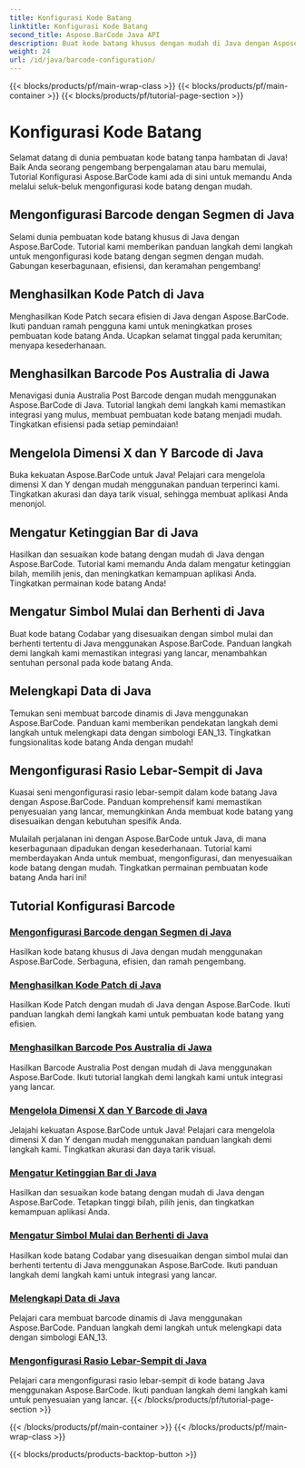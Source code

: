 ```yaml
---
title: Konfigurasi Kode Batang
linktitle: Konfigurasi Kode Batang
second_title: Aspose.BarCode Java API
description: Buat kode batang khusus dengan mudah di Java dengan Aspose.BarCode. Tingkatkan efisiensi dan keramahan pengembang dengan tutorial serbaguna kami.
weight: 24
url: /id/java/barcode-configuration/
---
```


{{< blocks/products/pf/main-wrap-class >}}
{{< blocks/products/pf/main-container >}}
{{< blocks/products/pf/tutorial-page-section >}}

# Konfigurasi Kode Batang


Selamat datang di dunia pembuatan kode batang tanpa hambatan di Java! Baik Anda seorang pengembang berpengalaman atau baru memulai, Tutorial Konfigurasi Aspose.BarCode kami ada di sini untuk memandu Anda melalui seluk-beluk mengonfigurasi kode batang dengan mudah.

## Mengonfigurasi Barcode dengan Segmen di Java

Selami dunia pembuatan kode batang khusus di Java dengan Aspose.BarCode. Tutorial kami memberikan panduan langkah demi langkah untuk mengonfigurasi kode batang dengan segmen dengan mudah. Gabungan keserbagunaan, efisiensi, dan keramahan pengembang!

## Menghasilkan Kode Patch di Java

Menghasilkan Kode Patch secara efisien di Java dengan Aspose.BarCode. Ikuti panduan ramah pengguna kami untuk meningkatkan proses pembuatan kode batang Anda. Ucapkan selamat tinggal pada kerumitan; menyapa kesederhanaan.

## Menghasilkan Barcode Pos Australia di Jawa

Menavigasi dunia Australia Post Barcode dengan mudah menggunakan Aspose.BarCode di Java. Tutorial langkah demi langkah kami memastikan integrasi yang mulus, membuat pembuatan kode batang menjadi mudah. Tingkatkan efisiensi pada setiap pemindaian!

## Mengelola Dimensi X dan Y Barcode di Java

Buka kekuatan Aspose.BarCode untuk Java! Pelajari cara mengelola dimensi X dan Y dengan mudah menggunakan panduan terperinci kami. Tingkatkan akurasi dan daya tarik visual, sehingga membuat aplikasi Anda menonjol.

## Mengatur Ketinggian Bar di Java

Hasilkan dan sesuaikan kode batang dengan mudah di Java dengan Aspose.BarCode. Tutorial kami memandu Anda dalam mengatur ketinggian bilah, memilih jenis, dan meningkatkan kemampuan aplikasi Anda. Tingkatkan permainan kode batang Anda!

## Mengatur Simbol Mulai dan Berhenti di Java

Buat kode batang Codabar yang disesuaikan dengan simbol mulai dan berhenti tertentu di Java menggunakan Aspose.BarCode. Panduan langkah demi langkah kami memastikan integrasi yang lancar, menambahkan sentuhan personal pada kode batang Anda.

## Melengkapi Data di Java

Temukan seni membuat barcode dinamis di Java menggunakan Aspose.BarCode. Panduan kami memberikan pendekatan langkah demi langkah untuk melengkapi data dengan simbologi EAN_13. Tingkatkan fungsionalitas kode batang Anda dengan mudah!

## Mengonfigurasi Rasio Lebar-Sempit di Java

Kuasai seni mengonfigurasi rasio lebar-sempit dalam kode batang Java dengan Aspose.BarCode. Panduan komprehensif kami memastikan penyesuaian yang lancar, memungkinkan Anda membuat kode batang yang disesuaikan dengan kebutuhan spesifik Anda.

Mulailah perjalanan ini dengan Aspose.BarCode untuk Java, di mana keserbagunaan dipadukan dengan kesederhanaan. Tutorial kami memberdayakan Anda untuk membuat, mengonfigurasi, dan menyesuaikan kode batang dengan mudah. Tingkatkan permainan pembuatan kode batang Anda hari ini!
## Tutorial Konfigurasi Barcode
### [Mengonfigurasi Barcode dengan Segmen di Java](./configuring-barcode-segments/)
Hasilkan kode batang khusus di Java dengan mudah menggunakan Aspose.BarCode. Serbaguna, efisien, dan ramah pengembang.
### [Menghasilkan Kode Patch di Java](./generating-patch-code/)
Hasilkan Kode Patch dengan mudah di Java dengan Aspose.BarCode. Ikuti panduan langkah demi langkah kami untuk pembuatan kode batang yang efisien.
### [Menghasilkan Barcode Pos Australia di Jawa](./generating-australia-post-barcode/)
Hasilkan Barcode Australia Post dengan mudah di Java menggunakan Aspose.BarCode. Ikuti tutorial langkah demi langkah kami untuk integrasi yang lancar.
### [Mengelola Dimensi X dan Y Barcode di Java](./managing-x-y-dimension-barcode/)
Jelajahi kekuatan Aspose.BarCode untuk Java! Pelajari cara mengelola dimensi X dan Y dengan mudah menggunakan panduan langkah demi langkah kami. Tingkatkan akurasi dan daya tarik visual.
### [Mengatur Ketinggian Bar di Java](./setting-bars-height/)
Hasilkan dan sesuaikan kode batang dengan mudah di Java dengan Aspose.BarCode. Tetapkan tinggi bilah, pilih jenis, dan tingkatkan kemampuan aplikasi Anda.
### [Mengatur Simbol Mulai dan Berhenti di Java](./setting-start-stop-symbols/)
Hasilkan kode batang Codabar yang disesuaikan dengan simbol mulai dan berhenti tertentu di Java menggunakan Aspose.BarCode. Ikuti panduan langkah demi langkah kami untuk integrasi yang lancar.
### [Melengkapi Data di Java](./supplementing-data/)
Pelajari cara membuat barcode dinamis di Java menggunakan Aspose.BarCode. Panduan langkah demi langkah untuk melengkapi data dengan simbologi EAN_13.
### [Mengonfigurasi Rasio Lebar-Sempit di Java](./configuring-wide-narrow-ratio/)
Pelajari cara mengonfigurasi rasio lebar-sempit di kode batang Java menggunakan Aspose.BarCode. Ikuti panduan langkah demi langkah kami untuk penyesuaian yang lancar.
{{< /blocks/products/pf/tutorial-page-section >}}

{{< /blocks/products/pf/main-container >}}
{{< /blocks/products/pf/main-wrap-class >}}

{{< blocks/products/products-backtop-button >}}
